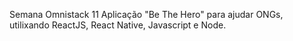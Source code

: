 
Semana Omnistack 11
Aplicação "Be The Hero" para ajudar ONGs, utilixando ReactJS, React Native, Javascript e Node.
